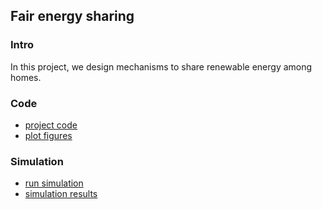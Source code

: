 ## Fair energy sharing

### Intro
In this project, we design mechanisms to share renewable energy among homes.

### Code
- [project code](./fair-energy-sharing)
- [plot figures](./plotFigure)

### Simulation
- [run simulation](./)
- [simulation results]()
